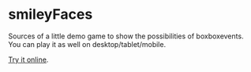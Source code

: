 smileyFaces
===========

Sources of a little demo game to show the possibilities of boxboxevents. You can play it as well on desktop/tablet/mobile.

[Try it online](http://topheman.github.io/boxbox/boxbox/demos/topheman/smileyFaces/demo.html "smileyFaces").